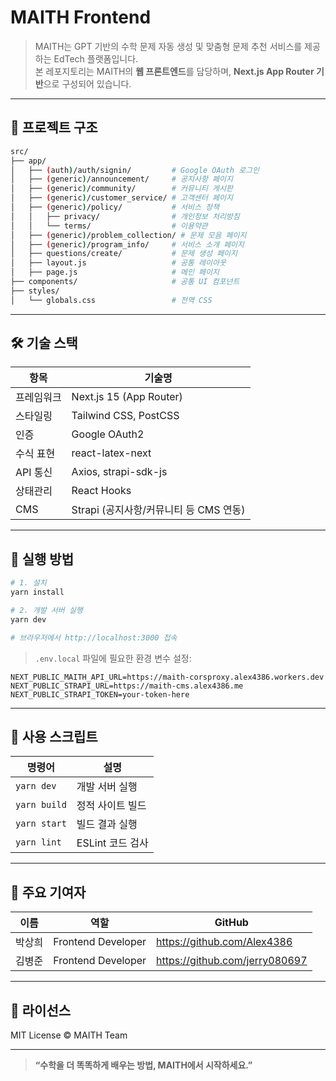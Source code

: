 # MAITH Frontend

> MAITH는 GPT 기반의 수학 문제 자동 생성 및 맞춤형 문제 추천 서비스를 제공하는 EdTech 플랫폼입니다.  
본 레포지토리는 MAITH의 **웹 프론트엔드**를 담당하며, **Next.js App Router 기반**으로 구성되어 있습니다.

---

## 📁 프로젝트 구조

```bash
src/
├── app/
│   ├── (auth)/auth/signin/         # Google OAuth 로그인
│   ├── (generic)/announcement/     # 공지사항 페이지
│   ├── (generic)/community/        # 커뮤니티 게시판
│   ├── (generic)/customer_service/ # 고객센터 페이지
│   ├── (generic)/policy/           # 서비스 정책
│   │   ├── privacy/                # 개인정보 처리방침
│   │   └── terms/                  # 이용약관
│   ├── (generic)/problem_collection/ # 문제 모음 페이지
│   ├── (generic)/program_info/     # 서비스 소개 페이지
│   ├── questions/create/           # 문제 생성 페이지
│   ├── layout.js                   # 공통 레이아웃
│   ├── page.js                     # 메인 페이지
├── components/                     # 공통 UI 컴포넌트
├── styles/
│   └── globals.css                 # 전역 CSS
```

---

## 🛠 기술 스택

| 항목           | 기술명                                |
|----------------|-----------------------------------------|
| 프레임워크      | Next.js 15 (App Router)                 |
| 스타일링        | Tailwind CSS, PostCSS                   |
| 인증            | Google OAuth2                           |
| 수식 표현       | react-latex-next                        |
| API 통신        | Axios, strapi-sdk-js                    |
| 상태관리        | React Hooks                             |
| CMS             | Strapi (공지사항/커뮤니티 등 CMS 연동) |

---

## 🚀 실행 방법

```bash
# 1. 설치
yarn install

# 2. 개발 서버 실행
yarn dev

# 브라우저에서 http://localhost:3000 접속
```

> `.env.local` 파일에 필요한 환경 변수 설정:
```env
NEXT_PUBLIC_MAITH_API_URL=https://maith-corsproxy.alex4386.workers.dev
NEXT_PUBLIC_STRAPI_URL=https://maith-cms.alex4386.me
NEXT_PUBLIC_STRAPI_TOKEN=your-token-here
```

---

## 🔧 사용 스크립트

| 명령어        | 설명                   |
|---------------|------------------------|
| `yarn dev`    | 개발 서버 실행         |
| `yarn build`  | 정적 사이트 빌드       |
| `yarn start`  | 빌드 결과 실행         |
| `yarn lint`   | ESLint 코드 검사       |

---

## 👥 주요 기여자

| 이름     | 역할               | GitHub                                 |
|----------|--------------------|----------------------------------------|
| 박상희   | Frontend Developer     | https://github.com/Alex4386            |
| 김병준   | Frontend Developer | https://github.com/jerry080697         |

---

## 📄 라이선스

MIT License © MAITH Team

---

> **“수학을 더 똑똑하게 배우는 방법, MAITH에서 시작하세요.”**

